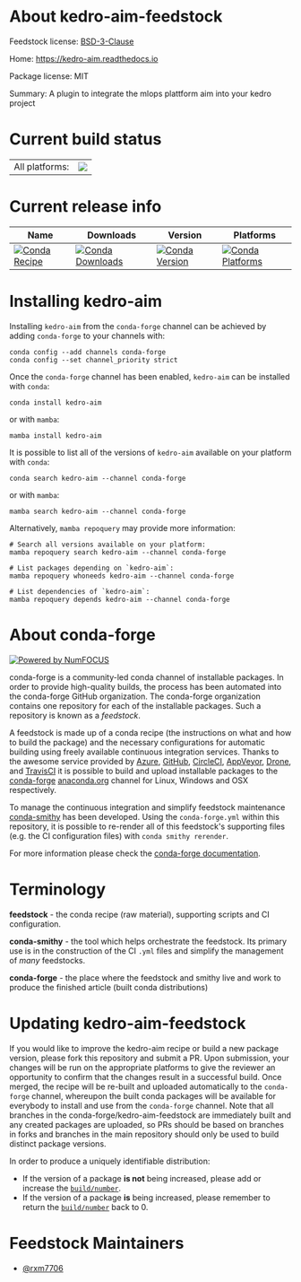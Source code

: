 About kedro-aim-feedstock
=========================

Feedstock license: [BSD-3-Clause](https://github.com/conda-forge/kedro-aim-feedstock/blob/main/LICENSE.txt)

Home: https://kedro-aim.readthedocs.io

Package license: MIT

Summary: A plugin to integrate the mlops plattform aim into your kedro project

Current build status
====================


<table><tr><td>All platforms:</td>
    <td>
      <a href="https://dev.azure.com/conda-forge/feedstock-builds/_build/latest?definitionId=20035&branchName=main">
        <img src="https://dev.azure.com/conda-forge/feedstock-builds/_apis/build/status/kedro-aim-feedstock?branchName=main">
      </a>
    </td>
  </tr>
</table>

Current release info
====================

| Name | Downloads | Version | Platforms |
| --- | --- | --- | --- |
| [![Conda Recipe](https://img.shields.io/badge/recipe-kedro--aim-green.svg)](https://anaconda.org/conda-forge/kedro-aim) | [![Conda Downloads](https://img.shields.io/conda/dn/conda-forge/kedro-aim.svg)](https://anaconda.org/conda-forge/kedro-aim) | [![Conda Version](https://img.shields.io/conda/vn/conda-forge/kedro-aim.svg)](https://anaconda.org/conda-forge/kedro-aim) | [![Conda Platforms](https://img.shields.io/conda/pn/conda-forge/kedro-aim.svg)](https://anaconda.org/conda-forge/kedro-aim) |

Installing kedro-aim
====================

Installing `kedro-aim` from the `conda-forge` channel can be achieved by adding `conda-forge` to your channels with:

```
conda config --add channels conda-forge
conda config --set channel_priority strict
```

Once the `conda-forge` channel has been enabled, `kedro-aim` can be installed with `conda`:

```
conda install kedro-aim
```

or with `mamba`:

```
mamba install kedro-aim
```

It is possible to list all of the versions of `kedro-aim` available on your platform with `conda`:

```
conda search kedro-aim --channel conda-forge
```

or with `mamba`:

```
mamba search kedro-aim --channel conda-forge
```

Alternatively, `mamba repoquery` may provide more information:

```
# Search all versions available on your platform:
mamba repoquery search kedro-aim --channel conda-forge

# List packages depending on `kedro-aim`:
mamba repoquery whoneeds kedro-aim --channel conda-forge

# List dependencies of `kedro-aim`:
mamba repoquery depends kedro-aim --channel conda-forge
```


About conda-forge
=================

[![Powered by
NumFOCUS](https://img.shields.io/badge/powered%20by-NumFOCUS-orange.svg?style=flat&colorA=E1523D&colorB=007D8A)](https://numfocus.org)

conda-forge is a community-led conda channel of installable packages.
In order to provide high-quality builds, the process has been automated into the
conda-forge GitHub organization. The conda-forge organization contains one repository
for each of the installable packages. Such a repository is known as a *feedstock*.

A feedstock is made up of a conda recipe (the instructions on what and how to build
the package) and the necessary configurations for automatic building using freely
available continuous integration services. Thanks to the awesome service provided by
[Azure](https://azure.microsoft.com/en-us/services/devops/), [GitHub](https://github.com/),
[CircleCI](https://circleci.com/), [AppVeyor](https://www.appveyor.com/),
[Drone](https://cloud.drone.io/welcome), and [TravisCI](https://travis-ci.com/)
it is possible to build and upload installable packages to the
[conda-forge](https://anaconda.org/conda-forge) [anaconda.org](https://anaconda.org/)
channel for Linux, Windows and OSX respectively.

To manage the continuous integration and simplify feedstock maintenance
[conda-smithy](https://github.com/conda-forge/conda-smithy) has been developed.
Using the ``conda-forge.yml`` within this repository, it is possible to re-render all of
this feedstock's supporting files (e.g. the CI configuration files) with ``conda smithy rerender``.

For more information please check the [conda-forge documentation](https://conda-forge.org/docs/).

Terminology
===========

**feedstock** - the conda recipe (raw material), supporting scripts and CI configuration.

**conda-smithy** - the tool which helps orchestrate the feedstock.
                   Its primary use is in the construction of the CI ``.yml`` files
                   and simplify the management of *many* feedstocks.

**conda-forge** - the place where the feedstock and smithy live and work to
                  produce the finished article (built conda distributions)


Updating kedro-aim-feedstock
============================

If you would like to improve the kedro-aim recipe or build a new
package version, please fork this repository and submit a PR. Upon submission,
your changes will be run on the appropriate platforms to give the reviewer an
opportunity to confirm that the changes result in a successful build. Once
merged, the recipe will be re-built and uploaded automatically to the
`conda-forge` channel, whereupon the built conda packages will be available for
everybody to install and use from the `conda-forge` channel.
Note that all branches in the conda-forge/kedro-aim-feedstock are
immediately built and any created packages are uploaded, so PRs should be based
on branches in forks and branches in the main repository should only be used to
build distinct package versions.

In order to produce a uniquely identifiable distribution:
 * If the version of a package **is not** being increased, please add or increase
   the [``build/number``](https://docs.conda.io/projects/conda-build/en/latest/resources/define-metadata.html#build-number-and-string).
 * If the version of a package **is** being increased, please remember to return
   the [``build/number``](https://docs.conda.io/projects/conda-build/en/latest/resources/define-metadata.html#build-number-and-string)
   back to 0.

Feedstock Maintainers
=====================

* [@rxm7706](https://github.com/rxm7706/)

